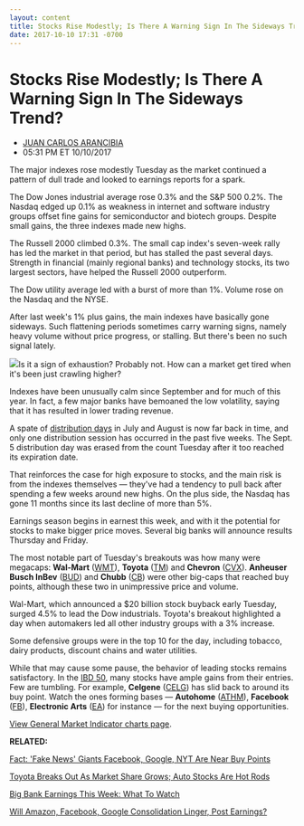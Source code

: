 ```yaml
---
layout: content
title: Stocks Rise Modestly; Is There A Warning Sign In The Sideways Trend?
date: 2017-10-10 17:31 -0700
---
```



Stocks Rise Modestly; Is There A Warning Sign In The Sideways Trend?
=====================================================================




* [JUAN CARLOS ARANCIBIA](https://www.investors.com/author/arancibiaj/ "Posts by JUAN CARLOS ARANCIBIA")
* 05:31 PM ET 10/10/2017




The major indexes rose modestly Tuesday as the market continued a pattern of dull trade and looked to earnings reports for a spark.




The Dow Jones industrial average rose 0.3% and the S&P 500 0.2%. The Nasdaq edged up 0.1% as weakness in internet and software industry groups offset fine gains for semiconductor and biotech groups. Despite small gains, the three indexes made new highs.


The Russell 2000 climbed 0.3%. The small cap index's seven-week rally has led the market in that period, but has stalled the past several days. Strength in financial (mainly regional banks) and technology stocks, its two largest sectors, have helped the Russell 2000 outperform.


The Dow utility average led with a burst of more than 1%. Volume rose on the Nasdaq and the NYSE.


After last week's 1% plus gains, the main indexes have basically gone sideways. Such flattening periods sometimes carry warning signs, namely heavy volume without price progress, or stalling. But there's been no such signal lately.


![](https://www.investors.com/wp-content/uploads/2017/10/MP101017-201x300.png)Is it a sign of exhaustion? Probably not. How can a market get tired when it's been just crawling higher?


Indexes have been unusually calm since September and for much of this year. In fact, a few major banks have bemoaned the low volatility, saying that it has resulted in lower trading revenue.


A spate of [distribution days](https://www.investors.com/ibd-university/market-timing/market-tops/) in July and August is now far back in time, and only one distribution session has occurred in the past five weeks. The Sept. 5 distribution day was erased from the count Tuesday after it too reached its expiration date.


That reinforces the case for high exposure to stocks, and the main risk is from the indexes themselves — they've had a tendency to pull back after spending a few weeks around new highs. On the plus side, the Nasdaq has gone 11 months since its last decline of more than 5%.


Earnings season begins in earnest this week, and with it the potential for stocks to make bigger price moves. Several big banks will announce results Thursday and Friday.


The most notable part of Tuesday's breakouts was how many were megacaps: **Wal-Mart** ([WMT](https://research.investors.com/quote.aspx?symbol=WMT)), **Toyota** ([TM](https://research.investors.com/quote.aspx?symbol=TM)) and **Chevron** ([CVX](https://research.investors.com/quote.aspx?symbol=CVX)). **Anheuser Busch InBev** ([BUD](https://research.investors.com/quote.aspx?symbol=BUD)) and **Chubb** ([CB](https://research.investors.com/quote.aspx?symbol=CB)) were other big-caps that reached buy points, although these two in unimpressive price and volume.


Wal-Mart, which announced a $20 billion stock buyback early Tuesday, surged 4.5% to lead the Dow industrials. Toyota's breakout highlighted a day when automakers led all other industry groups with a 3% increase.


Some defensive groups were in the top 10 for the day, including tobacco, dairy products, discount chains and water utilities.


While that may cause some pause, the behavior of leading stocks remains satisfactory. In the [IBD 50](http://research.investors.com/stock-lists/ibd-50/), many stocks have ample gains from their entries. Few are tumbling. For example, **Celgene** ([CELG](https://research.investors.com/quote.aspx?symbol=CELG)) has slid back to around its buy point. Watch the ones forming bases — **Autohome** ([ATHM](https://research.investors.com/quote.aspx?symbol=ATHM)), **Facebook** ([FB](https://research.investors.com/quote.aspx?symbol=FB)), **Electronic Arts** ([EA](https://research.investors.com/quote.aspx?symbol=EA)) for instance — for the next buying opportunities.


[View General Market Indicator charts page](https://www.investors.com/wp-content/uploads/2017/10/IBD1010152503GMI.pdf).


**RELATED:**


[Fact: 'Fake News' Giants Facebook, Google, NYT Are Near Buy Points](https://www.investors.com/market-trend/stock-market-today/fact-fake-news-giants-facebook-google-nyt-are-near-buy-points/)


[Toyota Breaks Out As Market Share Grows; Auto Stocks Are Hot Rods](https://www.investors.com/news/toyota-breaks-out-as-market-share-grows-auto-stocks-are-hot-rods/)


[Big Bank Earnings This Week: What To Watch](https://www.investors.com/news/big-bank-earnings-this-week-what-to-watch/)


[Will Amazon, Facebook, Google Consolidation Linger, Post Earnings?](https://www.investors.com/news/technology/will-amazon-facebook-google-consolidation-linger-post-earnings/)





